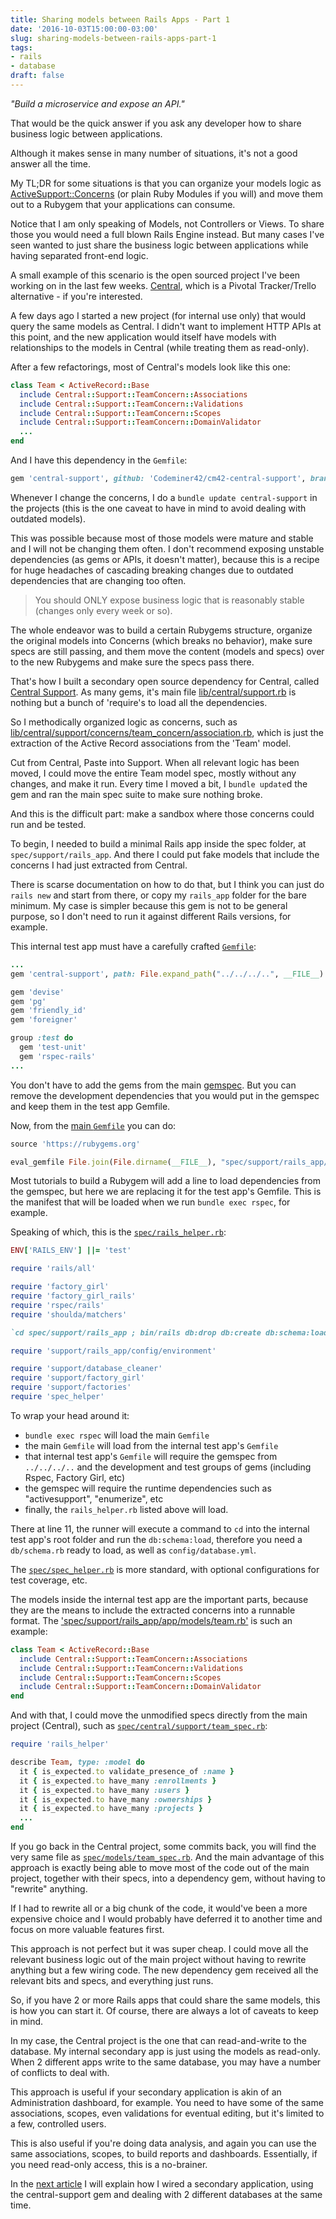 ```yaml
---
title: Sharing models between Rails Apps - Part 1
date: '2016-10-03T15:00:00-03:00'
slug: sharing-models-between-rails-apps-part-1
tags:
- rails
- database
draft: false
---
```


_"Build a microservice and expose an API."_

That would be the quick answer if you ask any developer how to share business logic between applications.

Although it makes sense in many number of situations, it's not a good answer all the time.

My TL;DR for some situations is that you can organize your models logic as [ActiveSupport::Concerns](http://api.rubyonrails.org/classes/ActiveSupport/Concern.html) (or plain Ruby Modules if you will) and move them out to a Rubygem that your applications can consume.

Notice that I am only speaking of Models, not Controllers or Views. To share those you would need a full blown Rails Engine instead. But many cases I've seen wanted to just share the business logic between applications while having separated front-end logic.

A small example of this scenario is the open sourced project I've been working on in the last few weeks. [Central](https://github.com/Codeminer42/cm42-central), which is a Pivotal Tracker/Trello alternative - if you're interested.

A few days ago I started a new project (for internal use only) that would query the same models as Central. I didn't want to implement HTTP APIs at this point, and the new application would itself have models with relationships to the models in Central (while treating them as read-only).

After a few refactorings, most of Central's models look like this one:

```ruby
class Team < ActiveRecord::Base
  include Central::Support::TeamConcern::Associations
  include Central::Support::TeamConcern::Validations
  include Central::Support::TeamConcern::Scopes
  include Central::Support::TeamConcern::DomainValidator
  ...
end
```

And I have this dependency in the `Gemfile`:

```ruby
gem 'central-support', github: 'Codeminer42/cm42-central-support', branch: 'master', require: 'central/support'
```

Whenever I change the concerns, I do a `bundle update central-support` in the projects (this is the one caveat to have in mind to avoid dealing with outdated models).

This was possible because most of those models were mature and stable and I will not be changing them often. I don't recommend exposing unstable dependencies (as gems or APIs, it doesn't matter), because this is a recipe for huge headaches of cascading breaking changes due to outdated dependencies that are changing too often.

> You should ONLY expose business logic that is reasonably stable (changes only every week or so).

The whole endeavor was to build a certain Rubygems structure, organize the original models into Concerns (which breaks no behavior), make sure specs are still passing, and them move the content (models and specs) over to the new Rubygems and make sure the specs pass there.

That's how I built a secondary open source dependency for Central, called [Central Support](https://github.com/Codeminer42/cm42-central-support). As many gems, it's main file [lib/central/support.rb](https://github.com/Codeminer42/cm42-central-support/blob/master/lib/central/support.rb) is nothing but a bunch of 'require's to load all the dependencies.

So I methodically organized logic as concerns, such as [lib/central/support/concerns/team_concern/association.rb](https://github.com/Codeminer42/cm42-central-support/blob/master/lib/central/support/concerns/team_concern/associations.rb), which is just the extraction of the Active Record associations from the 'Team' model.

Cut from Central, Paste into Support. When all relevant logic has been moved, I could move the entire Team model spec, mostly without any changes, and make it run. Every time I moved a bit, I `bundle update`d the gem and ran the main spec suite to make sure nothing broke.

And this is the difficult part: make a sandbox where those concerns could run and be tested.

To begin, I needed to build a minimal Rails app inside the spec folder, at `spec/support/rails_app`. And there I could put fake models that include the concerns I had just extracted from Central.

There is scarse documentation on how to do that, but I think you can just do `rails new` and start from there, or copy my `rails_app` folder for the bare minimum. My case is simpler because this gem is not to be general purpose, so I don't need to run it against different Rails versions, for example.

This internal test app must have a carefully crafted [`Gemfile`](https://github.com/Codeminer42/cm42-central-support/blob/master/spec/support/rails_app/Gemfile):

```ruby
...
gem 'central-support', path: File.expand_path("../../../..", __FILE__)

gem 'devise'
gem 'pg'
gem 'friendly_id'
gem 'foreigner'

group :test do
  gem 'test-unit'
  gem 'rspec-rails'
...
```

You don't have to add the gems from the main [gemspec](https://github.com/Codeminer42/cm42-central-support/blob/master/central-support.gemspec). But you can remove the development dependencies that you would put in the gemspec and keep them in the test app Gemfile.

Now, from the [main `Gemfile`](https://github.com/Codeminer42/cm42-central-support/blob/master/Gemfile) you can do:

```ruby
source 'https://rubygems.org'

eval_gemfile File.join(File.dirname(__FILE__), "spec/support/rails_app/Gemfile")
```

Most tutorials to build a Rubygem will add a line to load dependencies from the gemspec, but here we are replacing it for the test app's Gemfile. This is the manifest that will be loaded when we run `bundle exec rspec`, for example.

Speaking of which, this is the [`spec/rails_helper.rb`](https://github.com/Codeminer42/cm42-central-support/blob/master/spec/rails_helper.rb):

```ruby
ENV['RAILS_ENV'] ||= 'test'

require 'rails/all'

require 'factory_girl'
require 'factory_girl_rails'
require 'rspec/rails'
require 'shoulda/matchers'

`cd spec/support/rails_app ; bin/rails db:drop db:create db:schema:load RAILS_ENV=test`

require 'support/rails_app/config/environment'

require 'support/database_cleaner'
require 'support/factory_girl'
require 'support/factories'
require 'spec_helper'
```

To wrap your head around it:

* `bundle exec rspec` will load the main `Gemfile`
* the main `Gemfile` will load from the internal test app's `Gemfile`
* that internal test app's `Gemfile` will require the gemspec from `../../../..` and the development and test groups of gems (including Rspec, Factory Girl, etc)
* the gemspec will require the runtime dependencies such as "activesupport", "enumerize", etc
* finally, the `rails_helper.rb` listed above will load.

There at line 11, the runner will execute a command to `cd` into the internal test app's root folder and run the `db:schema:load`, therefore you need a `db/schema.rb` ready to load, as well as `config/database.yml`.

The [`spec/spec_helper.rb`](https://github.com/Codeminer42/cm42-central-support/blob/master/spec/spec_helper.rb) is more standard, with optional configurations for test coverage, etc.

The models inside the internal test app are the important parts, because they are the means to include the extracted concerns into a runnable format. The ['spec/support/rails_app/app/models/team.rb'](https://github.com/Codeminer42/cm42-central-support/blob/master/spec/support/rails_app/app/models/team.rb) is such an example:

```ruby
class Team < ActiveRecord::Base
  include Central::Support::TeamConcern::Associations
  include Central::Support::TeamConcern::Validations
  include Central::Support::TeamConcern::Scopes
  include Central::Support::TeamConcern::DomainValidator
end
```

And with that, I could move the unmodified specs directly from the main project (Central), such as [`spec/central/support/team_spec.rb`](https://github.com/Codeminer42/cm42-central-support/blob/master/spec/central/support/team_spec.rb):

```ruby
require 'rails_helper'

describe Team, type: :model do
  it { is_expected.to validate_presence_of :name }
  it { is_expected.to have_many :enrollments }
  it { is_expected.to have_many :users }
  it { is_expected.to have_many :ownerships }
  it { is_expected.to have_many :projects }
  ...
end
```

If you go back in the Central project, some commits back, you will find the very same file as [`spec/models/team_spec.rb`](https://github.com/Codeminer42/cm42-central/blob/a80eefadf233f4a8c5f88829836c872b199798cd/spec/models/team_spec.rb). And the main advantage of this approach is exactly being able to move most of the code out of the main project, together with their specs, into a dependency gem, without having to "rewrite" anything.

If I had to rewrite all or a big chunk of the code, it would've been a more expensive choice and I would probably have deferred it to another time and focus on more valuable features first.

This approach is not perfect but it was super cheap. I could move all the relevant business logic out of the main project without having to rewrite anything but a few wiring code. The new dependency gem received all the relevant bits and specs, and everything just runs.

So, if you have 2 or more Rails apps that could share the same models, this is how you can start it. Of course, there are always a lot of caveats to keep in mind.

In my case, the Central project is the one that can read-and-write to the database. My internal secondary app is just using the models as read-only. When 2 different apps write to the same database, you may have a number of conflicts to deal with.

This approach is useful if your secondary application is akin of an Administration dashboard, for example. You need to have some of the same associations, scopes, even validations for eventual editing, but it's limited to a few, controlled users.

This is also useful if you're doing data analysis, and again you can use the same associations, scopes, to build reports and dashboards. Essentially, if you need read-only access, this is a no-brainer.

In the [next article](http://www.akitaonrails.com/2016/10/03/sharing-models-between-rails-apps-part-2) I will explain how I wired a secondary application, using the central-support gem and dealing with 2 different databases at the same time.

